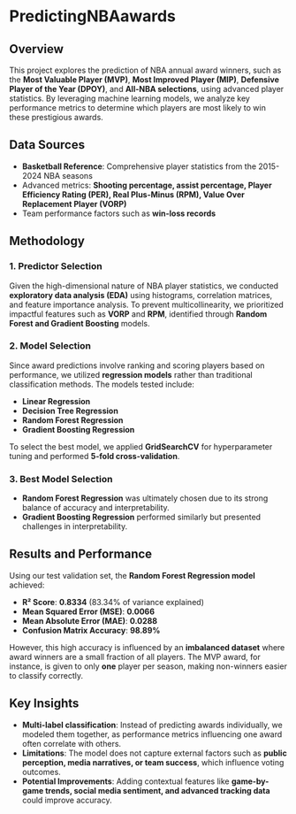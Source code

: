 # PredictingNBAawards

## Overview  
This project explores the prediction of NBA annual award winners, such as the **Most Valuable Player (MVP)**, **Most Improved Player (MIP)**, **Defensive Player of the Year (DPOY)**, and **All-NBA selections**, using advanced player statistics. By leveraging machine learning models, we analyze key performance metrics to determine which players are most likely to win these prestigious awards.  

## Data Sources  
- **Basketball Reference**: Comprehensive player statistics from the 2015-2024 NBA seasons  
- Advanced metrics: **Shooting percentage, assist percentage, Player Efficiency Rating (PER), Real Plus-Minus (RPM), Value Over Replacement Player (VORP)**  
- Team performance factors such as **win-loss records**  

## Methodology  

### 1. Predictor Selection  
Given the high-dimensional nature of NBA player statistics, we conducted **exploratory data analysis (EDA)** using histograms, correlation matrices, and feature importance analysis. To prevent multicollinearity, we prioritized impactful features such as **VORP** and **RPM**, identified through **Random Forest and Gradient Boosting** models.  

### 2. Model Selection  
Since award predictions involve ranking and scoring players based on performance, we utilized **regression models** rather than traditional classification methods. The models tested include:  
- **Linear Regression**  
- **Decision Tree Regression**  
- **Random Forest Regression**  
- **Gradient Boosting Regression**  

To select the best model, we applied **GridSearchCV** for hyperparameter tuning and performed **5-fold cross-validation**.  

### 3. Best Model Selection  
- **Random Forest Regression** was ultimately chosen due to its strong balance of accuracy and interpretability.  
- **Gradient Boosting Regression** performed similarly but presented challenges in interpretability.  

## Results and Performance  
Using our test validation set, the **Random Forest Regression model** achieved:  
- **R² Score**: **0.8334** (83.34% of variance explained)  
- **Mean Squared Error (MSE)**: **0.0066**  
- **Mean Absolute Error (MAE)**: **0.0288**  
- **Confusion Matrix Accuracy**: **98.89%**  

However, this high accuracy is influenced by an **imbalanced dataset** where award winners are a small fraction of all players. The MVP award, for instance, is given to only **one** player per season, making non-winners easier to classify correctly.  

## Key Insights  
- **Multi-label classification**: Instead of predicting awards individually, we modeled them together, as performance metrics influencing one award often correlate with others.  
- **Limitations**: The model does not capture external factors such as **public perception, media narratives, or team success**, which influence voting outcomes.  
- **Potential Improvements**: Adding contextual features like **game-by-game trends, social media sentiment, and advanced tracking data** could improve accuracy.  
